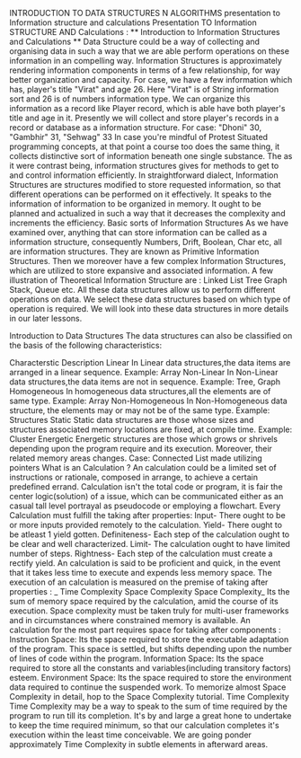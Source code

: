 INTRODUCTION TO DATA STRUCTURES N ALGORITHMS
presentation to Information structure and calculations Presentation TO Information STRUCTURE AND Calculations : ** Introduction to Information Structures and Calculations ** Data Structure could be a way of collecting and organising data in such a way that we are able perform operations on these information in an compelling way. Information Structures is approximately rendering information components in terms of a few relationship, for way better organization and capacity. For case, we have a few information which has, player's title "Virat" and age 26. Here "Virat" is of String information sort and 26 is of numbers information type. We can organize this information as a record like Player record, which is able have both player's title and age in it. Presently we will collect and store player's records in a record or database as a information structure. For case: "Dhoni" 30, "Gambhir" 31, "Sehwag" 33
In case you're mindful of Protest Situated programming concepts, at that point a course too does the same thing, it collects distinctive sort of information beneath one single substance. The as it were contrast being, information structures gives for methods to get to and control information efficiently. In straightforward dialect, Information Structures are structures modified to store requested information, so that different operations can be performed on it effectively. It speaks to the information of information to be organized in memory. It ought to be planned and actualized in such a way that it decreases the complexity and increments the efficiency. Basic sorts of Information Structures As we have examined over, anything that can store information can be called as a information structure, consequently Numbers, Drift, Boolean, Char etc, all are information structures. They are known as Primitive Information Structures. Then we moreover have a few complex Information Structures, which are utilized to store expansive and associated information. A few illustration of Theoretical Information Structure are :
Linked List Tree Graph Stack, Queue etc. All these data structures allow us to perform different operations on data. We select these data structures based on which type of operation is required. We will look into these data structures in more details in our later lessons.

Introduction to Data Structures The data structures can also be classified on the basis of the following characteristics:

Characterstic Description Linear In Linear data structures,the data items are arranged in a linear sequence. Example: Array Non-Linear In Non-Linear data structures,the data items are not in sequence. Example: Tree, Graph Homogeneous In homogeneous data structures,all the elements are of same type. Example: Array Non-Homogeneous In Non-Homogeneous data structure, the elements may or may not be of the same type. Example: Structures Static Static data structures are those whose sizes and structures associated memory locations are fixed, at compile time. Example:
Cluster Energetic Energetic structures are those which grows or shrivels depending upon the program require and its execution. Moreover, their related memory areas changes. Case: Connected List made utilizing pointers What is an Calculation ? An calculation could be a limited set of instructions or rationale, composed in arrange, to achieve a certain predefined errand. Calculation isn't the total code or program, it is fair the center logic(solution) of a issue, which can be communicated either as an casual tall level portrayal as pseudocode or employing a flowchart. Every Calculation must fulfill the taking after properties: Input- There ought to be or more inputs provided remotely to the calculation. Yield- There ought to be atleast 1 yield gotten. Definiteness- Each step of the calculation ought to be clear and well characterized. Limit- The calculation ought to have limited number of steps.
Rightness- Each step of the calculation must create a rectify yield. An calculation is said to be proficient and quick, in the event that it takes less time to execute and expends less memory space. The execution of an calculation is measured on the premise of taking after properties : _ Time Complexity Space Complexity Space Complexity_ Its the sum of memory space required by the calculation, amid the course of its execution. Space complexity must be taken truly for multi-user frameworks and in circumstances where constrained memory is available. An calculation for the most part requires space for taking after components : Instruction Space: Its the space required to store the executable adaptation of the program. This space is settled, but shifts depending upon the number of lines of code within the program. Information Space: Its the space required to store all the constants and variables(including transitory factors) esteem.
Environment Space: Its the space required to store the environment data required to continue the suspended work. To memorize almost Space Complexity in detail, hop to the Space Complexity tutorial. Time Complexity Time Complexity may be a way to speak to the sum of time required by the program to run till its completion. It's by and large a great hone to undertake to keep the time required minimum, so that our calculation completes it's execution within the least time conceivable. We are going ponder approximately Time Complexity in subtle elements in afterward areas.
